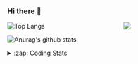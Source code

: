 ### Hi there 👋

<!--
**tao8687/tao8687** is a ✨ _special_ ✨ repository because its `README.md` (this file) appears on your GitHub profile.

Here are some ideas to get you started:

- 🔭 I’m currently working on ...
- 🌱 I’m currently learning ...
- 👯 I’m looking to collaborate on ...
- 🤔 I’m looking for help with ...
- 💬 Ask me about ...
- 📫 How to reach me: ...
- 😄 Pronouns: ...
- ⚡ Fun fact: ...
-->

<img align='right' src="https://media.giphy.com/media/M9gbBd9nbDrOTu1Mqx/giphy.gif" width="240">

  
![Top Langs](https://github-readme-stats.vercel.app/api/top-langs/?username=tao8687&layout=compact&title_color=23238E&text_color=A67D3D)

![Anurag's github stats](https://github-readme-stats.vercel.app/api?username=tao8687&show_icons=true&&text_color=A67D3D&title_color=23238E&show_icons=false&count_private=true&hide=stars)

<details>
  <summary>:zap: Coding Stats</summary>
  <br>
    
<!--START_SECTION:waka-->
![Code Time](http://img.shields.io/badge/Code%20Time-2%2C126%20hrs%2031%20mins-blue)

![Profile Views](http://img.shields.io/badge/Profile%20Views-0-blue)

**🐱 My GitHub Data** 

> 📦 1.5 MB Used in GitHub's Storage 
 > 
> 🏆 224 Contributions in the Year 2025
 > 
> 🚫 Not Opted to Hire
 > 
> 📜 63 Public Repositories 
 > 
> 🔑 24 Private Repositories 
 > 
**I'm an Early 🐤** 

```text
🌞 Morning                1826 commits        ██████████████████████░░░   89.55 % 
🌆 Daytime                90 commits          █░░░░░░░░░░░░░░░░░░░░░░░░   04.41 % 
🌃 Evening                119 commits         █░░░░░░░░░░░░░░░░░░░░░░░░   05.84 % 
🌙 Night                  4 commits           ░░░░░░░░░░░░░░░░░░░░░░░░░   00.20 % 
```
📅 **I'm Most Productive on Wednesday** 

```text
Monday                   293 commits         ████░░░░░░░░░░░░░░░░░░░░░   14.37 % 
Tuesday                  278 commits         ███░░░░░░░░░░░░░░░░░░░░░░   13.63 % 
Wednesday                349 commits         ████░░░░░░░░░░░░░░░░░░░░░   17.12 % 
Thursday                 273 commits         ███░░░░░░░░░░░░░░░░░░░░░░   13.39 % 
Friday                   289 commits         ████░░░░░░░░░░░░░░░░░░░░░   14.17 % 
Saturday                 283 commits         ███░░░░░░░░░░░░░░░░░░░░░░   13.88 % 
Sunday                   274 commits         ███░░░░░░░░░░░░░░░░░░░░░░   13.44 % 
```


📊 **This Week I Spent My Time On** 

```text
🕑︎ Time Zone: Asia/Shanghai

💬 Programming Languages: 
C++                      2 hrs 3 mins        ████████████████░░░░░░░░░   64.97 % 
XML                      22 mins             ███░░░░░░░░░░░░░░░░░░░░░░   11.86 % 
Protocol Buffer          22 mins             ███░░░░░░░░░░░░░░░░░░░░░░   11.71 % 
JSON                     8 mins              █░░░░░░░░░░░░░░░░░░░░░░░░   04.53 % 
C                        8 mins              █░░░░░░░░░░░░░░░░░░░░░░░░   04.27 % 

🔥 Editors: 
Cursor                   2 hrs 2 mins        ████████████████░░░░░░░░░   64.78 % 
VS Code                  1 hr 6 mins         █████████░░░░░░░░░░░░░░░░   35.22 % 

🐱‍💻 Projects: 
src                      2 hrs 5 mins        █████████████████░░░░░░░░   66.21 % 
SeerRobotics             30 mins             ████░░░░░░░░░░░░░░░░░░░░░   16.28 % 
quickmcl                 8 mins              █░░░░░░░░░░░░░░░░░░░░░░░░   04.45 % 
rf2o_laser_odometry      8 mins              █░░░░░░░░░░░░░░░░░░░░░░░░   04.34 % 
STM32                    8 mins              █░░░░░░░░░░░░░░░░░░░░░░░░   04.27 % 

💻 Operating System: 
Linux                    3 hrs 9 mins        █████████████████████████   100.00 % 
```

**I Mostly Code in C++** 

```text
C++                      11 repos            █████████░░░░░░░░░░░░░░░░   34.38 % 
Python                   8 repos             ██████░░░░░░░░░░░░░░░░░░░   25.00 % 
JavaScript               2 repos             ██░░░░░░░░░░░░░░░░░░░░░░░   06.25 % 
Batchfile                1 repo              █░░░░░░░░░░░░░░░░░░░░░░░░   03.12 % 
HTML                     1 repo              █░░░░░░░░░░░░░░░░░░░░░░░░   03.12 % 
```



**Timeline**

![Lines of Code chart](https://raw.githubusercontent.com/tao8687/tao8687/master/assets/bar_graph.png)


 Last Updated on 11/08/2025 02:10:16 UTC
<!--END_SECTION:waka-->
</details>
